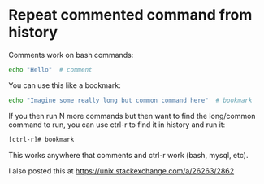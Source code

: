 # Repeat commented command from history

Comments work on bash commands:

```bash
echo "Hello"  # comment
```

You can use this like a bookmark:

```bash
echo "Imagine some really long but common command here"  # bookmark
```

If you then run N more commands but then want to find the long/common command to run, you can use ctrl-r to find it in history and run it:

```bash
[ctrl-r]# bookmark
```

This works anywhere that comments and ctrl-r work (bash, mysql, etc).

I also posted this at https://unix.stackexchange.com/a/26263/2862
